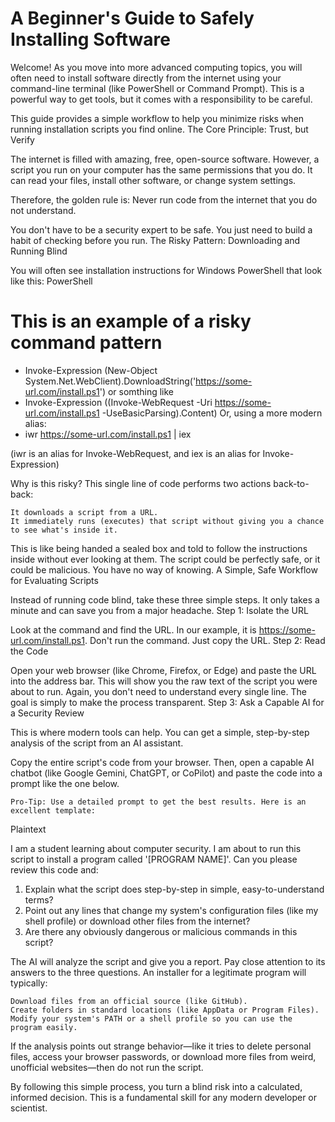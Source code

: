 # A Beginner's Guide to Safely Installing Software

Welcome! As you move into more advanced computing topics, you will often need to install software directly from the internet using your command-line terminal (like PowerShell or Command Prompt). This is a powerful way to get tools, but it comes with a responsibility to be careful.

This guide provides a simple workflow to help you minimize risks when running installation scripts you find online.
The Core Principle: Trust, but Verify

The internet is filled with amazing, free, open-source software. However, a script you run on your computer has the same permissions that you do. It can read your files, install other software, or change system settings.

Therefore, the golden rule is: Never run code from the internet that you do not understand.

You don't have to be a security expert to be safe. You just need to build a habit of checking before you run.
The Risky Pattern: Downloading and Running Blind

You will often see installation instructions for Windows PowerShell that look like this:
PowerShell

# This is an example of a risky command pattern
- Invoke-Expression (New-Object System.Net.WebClient).DownloadString('https://some-url.com/install.ps1') or somthing like
- Invoke-Expression ((Invoke-WebRequest -Uri https://some-url.com/install.ps1 -UseBasicParsing).Content) Or, using a more modern alias:
- iwr https://some-url.com/install.ps1 | iex 

(iwr is an alias for Invoke-WebRequest, and iex is an alias for Invoke-Expression)



Why is this risky? This single line of code performs two actions back-to-back:

    It downloads a script from a URL.
    It immediately runs (executes) that script without giving you a chance to see what's inside it.

This is like being handed a sealed box and told to follow the instructions inside without ever looking at them. The script could be perfectly safe, or it could be malicious. You have no way of knowing.
A Simple, Safe Workflow for Evaluating Scripts

Instead of running code blind, take these three simple steps. It only takes a minute and can save you from a major headache.
Step 1: Isolate the URL

Look at the command and find the URL. In our example, it is https://some-url.com/install.ps1. Don't run the command. Just copy the URL.
Step 2: Read the Code

Open your web browser (like Chrome, Firefox, or Edge) and paste the URL into the address bar. This will show you the raw text of the script you were about to run. Again, you don't need to understand every single line. The goal is simply to make the process transparent.
Step 3: Ask a Capable AI for a Security Review

This is where modern tools can help. You can get a simple, step-by-step analysis of the script from an AI assistant.

Copy the entire script's code from your browser. Then, open a capable AI chatbot (like Google Gemini, ChatGPT, or CoPilot) and paste the code into a prompt like the one below.

    Pro-Tip: Use a detailed prompt to get the best results. Here is an excellent template:

Plaintext

I am a student learning about computer security. I am about to run this script to install a program called '[PROGRAM NAME]'. Can you please review this code and:

1.  Explain what the script does step-by-step in simple, easy-to-understand terms?
2.  Point out any lines that change my system's configuration files (like my shell profile) or download other files from the internet?
3.  Are there any obviously dangerous or malicious commands in this script?

The AI will analyze the script and give you a report. Pay close attention to its answers to the three questions. An installer for a legitimate program will typically:

    Download files from an official source (like GitHub).
    Create folders in standard locations (like AppData or Program Files).
    Modify your system's PATH or a shell profile so you can use the program easily.

If the analysis points out strange behavior—like it tries to delete personal files, access your browser passwords, or download more files from weird, unofficial websites—then do not run the script.

By following this simple process, you turn a blind risk into a calculated, informed decision. This is a fundamental skill for any modern developer or scientist.